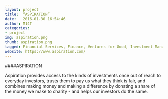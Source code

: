```yaml
---
layout: project
title:  “ASPIRATION”
date:   2016-01-30 16:54:46
author: M14T
categories:
- project
img: aspiration.png
thumb: aspiration.png
tagged: Financial Services, Finance, Ventures for Good, Investment Management, FinTech
website: https://www.aspiration.com/
---
```

####ASPIRATION

Aspiration provides access to the kinds of investments once out of reach to everyday investors, trusts them to pay us what they think is fair, and combines making money and making a difference by donating a share of the money we make to charity - and helps our investors do the same.